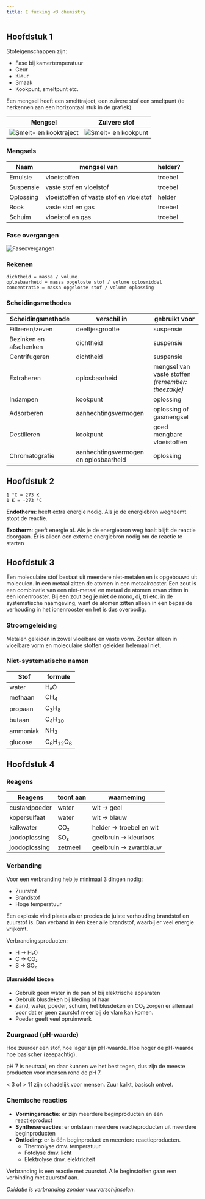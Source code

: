 ```yaml
---
title: I fucking <3 chemistry
---
```


## Hoofdstuk 1

Stofeigenschappen zijn:

- Fase bij kamertemperatuur
- Geur
- Kleur
- Smaak
- Kookpunt, smeltpunt etc.

Een mengsel heeft een smelttraject, een zuivere stof een smeltpunt (te herkennen aan een horizontaal stuk in de grafiek).

| Mengsel                                    | Zuivere stof                         |
| ------------------------------------------ | ------------------------------------ |
| ![Smelt- en kooktraject](smelttraject.jpg) | ![Smelt- en kookpunt](smeltpunt.jpg) |

### Mengsels

| Naam      | mengsel van                             | helder? |
| --------- | --------------------------------------- | ------- |
| Emulsie   | vloeistoffen                            | troebel |
| Suspensie | vaste stof en vloeistof                 | troebel |
| Oplossing | vloeistoffen of vaste stof en vloeistof | helder  |
| Rook      | vaste stof en gas                       | troebel |
| Schuim    | vloeistof en gas                        | troebel |

### Fase overgangen

![Faseovergangen](faseovergangen.jpg)

### Rekenen

```text
dichtheid = massa / volume
oplosbaarheid = massa opgeloste stof / volume oplosmiddel
concentratie = massa opgeloste stof / volume oplossing
```

### Scheidingsmethodes

| Scheidingsmethode      | verschil in                           | gebruikt voor                                     |
| ---------------------- | ------------------------------------- | ------------------------------------------------- |
| Filtreren/zeven        | deeltjesgrootte                       | suspensie                                         |
| Bezinken en afschenken | dichtheid                             | suspensie                                         |
| Centrifugeren          | dichtheid                             | suspensie                                         |
| Extraheren             | oplosbaarheid                         | mengsel van vaste stoffen _(remember: theezakje)_ |
| Indampen               | kookpunt                              | oplossing                                         |
| Adsorberen             | aanhechtingsvermogen                  | oplossing of gasmengsel                           |
| Destilleren            | kookpunt                              | goed mengbare vloeistoffen                        |
| Chromatografie         | aanhechtingsvermogen en oplosbaarheid | oplossing                                         |

## Hoofdstuk 2

```text
1 °C = 273 K
1 K = -273 °C
```

**Endotherm**: heeft extra energie nodig. Als je de energiebron wegneemt stopt de reactie.

**Exotherm**: geeft energie af. Als je de energiebron weg haalt blijft de reactie doorgaan. Er is alleen een externe energiebron nodig om de reactie te starten

## Hoofdstuk 3

Een moleculaire stof bestaat uit meerdere niet-metalen en is opgebouwd uit moleculen. In een metaal zitten de atomen in een metaalrooster. Een zout is een combinatie van een niet-metaal en metaal de atomen ervan zitten in een ionenrooster. Bij een zout zeg je niet de mono, di, tri etc. in de systematische naamgeving, want de atomen zitten alleen in een bepaalde verhouding in het ionenrooster en het is dus overbodig.

### Stroomgeleiding

Metalen geleiden in zowel vloeibare en vaste vorm. Zouten alleen in vloeibare vorm en moleculaire stoffen geleiden helemaal niet.

### Niet-systematische namen

| Stof     | formule                                  |
| -------- | ---------------------------------------- |
| water    | H₂O                                      |
| methaan  | CH<sub>4</sub>                           |
| propaan  | C<sub>3</sub>H<sub>8</sub>               |
| butaan   | C<sub>4</sub>H<sub>10</sub>              |
| ammoniak | NH<sub>3</sub>                           |
| glucose  | C<sub>6</sub>H<sub>12</sub>O<sub>6</sub> |

## Hoofdstuk 4

### Reagens

| Reagens       | toont aan | waarneming               |
| ------------- | --------- | ------------------------ |
| custardpoeder | water     | wit -> geel              |
| kopersulfaat  | water     | wit -> blauw             |
| kalkwater     | CO₂       | helder -> troebel en wit |
| joodoplossing | SO₂       | geelbruin -> kleurloos   |
| joodoplossing | zetmeel   | geelbruin -> zwartblauw  |

### Verbanding

Voor een verbranding heb je minimaal 3 dingen nodig:

- Zuurstof
- Brandstof
- Hoge temperatuur

Een explosie vind plaats als er precies de juiste verhouding brandstof en zuurstof is. Dan verband in één keer alle brandstof, waarbij er veel energie vrijkomt.

Verbrandingsproducten:

- H -> H₂O
- C -> CO₂
- S -> SO₂

#### Blusmiddel kiezen

- Gebruik geen water in de pan of bij elektrische apparaten
- Gebruik blusdeken bij kleding of haar
- Zand, water, poeder, schuim, het blusdeken en CO₂ zorgen er allemaal voor dat er geen zuurstof meer bij de vlam kan komen.
- Poeder geeft veel opruimwerk

### Zuurgraad (pH-waarde)

Hoe zuurder een stof, hoe lager zijn pH-waarde. Hoe hoger de pH-waarde hoe basischer (zeepachtig).

pH 7 is neutraal, en daar kunnen we het best tegen, dus zijn de meeste producten voor mensen rond de pH 7.

< 3 of > 11 zijn schadelijk voor mensen.
Zuur kalkt, basisch ontvet.

### Chemische reacties

- **Vormingsreactie**: er zijn meerdere beginproducten en één reactieproduct
- **Synthesereacties**: er ontstaan meerdere reactieproducten uit meerdere beginproducten
- **Ontleding**: er is één beginproduct en meerdere reactieproducten.
  - Thermolyse dmv. temperatuur
  - Fotolyse dmv. licht
  - Elektrolyse dmv. elektriciteit

Verbranding is een reactie met zuurstof. Alle beginstoffen gaan een verbinding met zuurstof aan.

_Oxidatie is verbranding zonder vuurverschijnselen._
